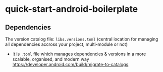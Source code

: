 # quick-start-android-boilerplate




## Dependencies
The version catalog file: `libs.versions.toml` (central location for managing all dependencies accross your project, multi-module or not)
- It is `.toml` file which manages dependencies & versions in a more scalable, organised, and modern way https://developer.android.com/build/migrate-to-catalogs




